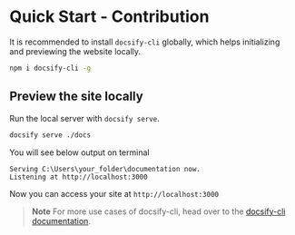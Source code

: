 # Quick Start - Contribution

It is recommended to install `docsify-cli` globally, which helps initializing and previewing the website locally.

``` bash
npm i docsify-cli -g
```

## Preview the site locally

Run the local server with `docsify serve`.

```bash
docsify serve ./docs
```

You will see below output on terminal

```text
Serving C:\Users\your_folder\documentation now.
Listening at http://localhost:3000
```

Now you can access your site at `http://localhost:3000`

> **Note**
> For more use cases of docsify-cli, head over to the [docsify-cli documentation](https://docsify.js.org/).
>
